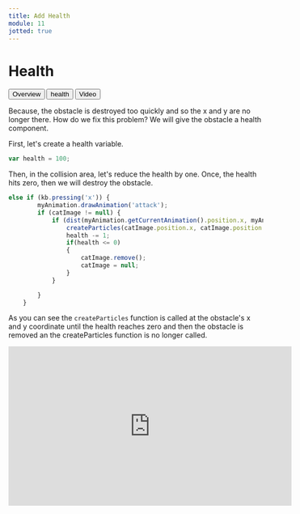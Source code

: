 ```yaml
---
title: Add Health
module: 11
jotted: true
---
```


# Health

<div class="tab">
  <button class="tablinks active" onclick="openTab(event, 'Overview')">Overview</button>
  <button class="tablinks" onclick="openTab(event, 'health1')">health</button>
  <button class="tablinks" onclick="openTab(event, 'video')">Video</button>
</div>

<div id="Overview" class="tabcontent" style="display:block">
<div class="tabhtml" markdown="1">

Because, the obstacle is destroyed too quickly and so the x and y are no longer there. How do we fix this problem? We will give the obstacle a health component.

</div>
</div>

<div id="health1" class="tabcontent">
<div class="tabhtml" markdown="1">

First, let's create a health variable.

```js
var health = 100;
```

Then, in the collision area, let's reduce the health by one.  Once, the health hits zero, then we will destroy the obstacle.

```js
else if (kb.pressing('x')) {
        myAnimation.drawAnimation('attack');
        if (catImage != null) {
            if (dist(myAnimation.getCurrentAnimation().position.x, myAnimation.getCurrentAnimation().position.y, catImage.position.x, catImage.position.y) < 200) {
                createParticles(catImage.position.x, catImage.position.y);
                health -= 1;
                if(health <= 0)
                {
                    catImage.remove();
                    catImage = null;
                }    
            }

        }
    }
```

As you can see the `createParticles` function is called at the obstacle's x and y coordinate until the health reaches zero and then the obstacle is removed an the createParticles function is no longer called.

</div>
</div>
<div id="video" class="tabcontent">
<div class="tabhtml" markdown="1">

<iframe width="560" height="315" src="https://www.youtube.com/embed/1vMc2mgqBB4" title="YouTube video player" frameborder="0" allow="accelerometer; autoplay; clipboard-write; encrypted-media; gyroscope; picture-in-picture; web-share" allowfullscreen></iframe>

</div>
</div>